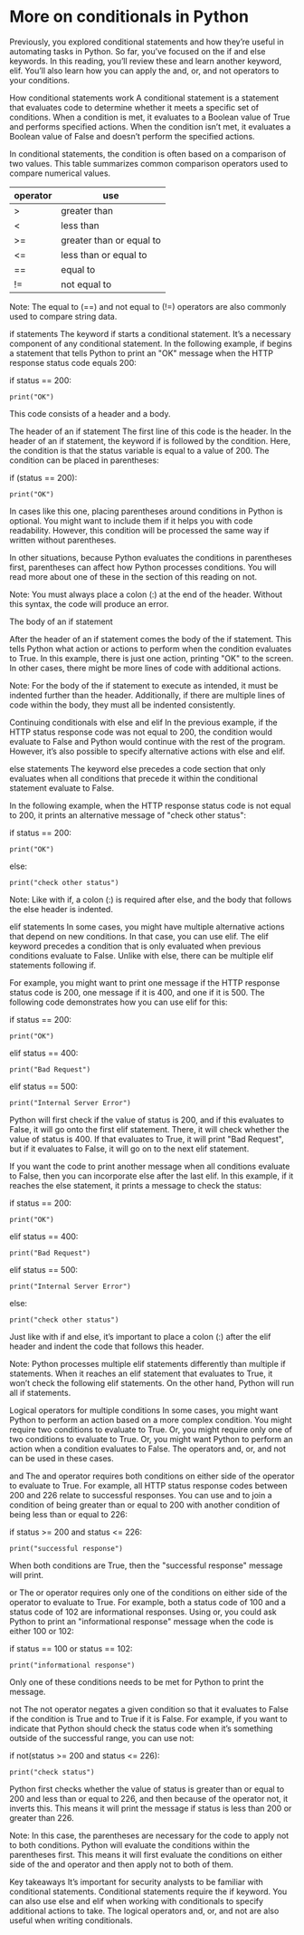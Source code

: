 # More on conditionals in Python
Previously, you explored conditional statements and how they’re useful in automating tasks in Python. So far, you’ve focused on the if and else keywords. In this reading, you’ll review these and learn another keyword, elif. You’ll also learn how you can apply the and, or, and not operators to your conditions.

How conditional statements work
A conditional statement is a statement that evaluates code to determine whether it meets a specific set of conditions. When a condition is met, it evaluates to a Boolean value of True and performs specified actions. When the condition isn’t met, it evaluates a Boolean value of False and doesn’t perform the specified actions. 

In conditional statements, the condition is often based on a comparison of two values. This table summarizes common comparison operators used to compare numerical values.

| **operator** | **use** |
|----------|-----|
| > | greater than |
| < | less than |
| >= | greater than or equal to |
| <= | less than or equal to |
| == | equal to |
| != | not equal to |

Note: The equal to (==) and not equal to (!=) operators are also commonly used to compare string data.

if statements
The keyword if starts a conditional statement. It’s a necessary component of any conditional statement. In the following example, if begins a statement that tells Python to print an "OK" message when the HTTP response status code equals 200:

if status == 200:

    print("OK")

This code consists of a header and a body.

The header of an if statement
The first line of this code is the header. In the header of an if statement, the keyword if is followed by the condition. Here, the condition is that the status variable is equal to a value of 200. The condition can be placed in parentheses:

if (status == 200):

    print("OK")

In cases like this one, placing parentheses around conditions in Python is optional. You might want to include them if it helps you with code readability. However, this condition will be processed the same way if written without parentheses. 

In other situations, because Python evaluates the conditions in parentheses first, parentheses can affect how Python processes conditions. You will read more about one of these in the section of this reading on not.

Note: You must always place a colon (:) at the end of the header. Without this syntax, the code will produce an error.

The body of an if statement

After the header of an if statement comes the body of the if statement. This tells Python what action or actions to perform when the condition evaluates to True. In this example, there is just one action, printing "OK" to the screen. In other cases, there might be more lines of code with additional actions.

Note: For the body of the if statement to execute as intended, it must be indented further than the header. Additionally, if there are multiple lines of code within the body, they must all be indented consistently. 

Continuing conditionals with else and elif
In the previous example, if the HTTP status response code was not equal to 200, the condition would evaluate to False and Python would continue with the rest of the program. However, it’s also possible to specify alternative actions with else and elif.

else statements
The keyword else precedes a code section that only evaluates when all conditions that precede it within the conditional statement evaluate to False.

In the following example, when the HTTP response status code is not equal to 200, it prints an alternative message of "check other status":

if status == 200:

    print("OK")

else:

    print("check other status")

Note: Like with if, a colon (:) is required after else, and the body that follows the else header is indented.

elif statements
In some cases, you might have multiple alternative actions that depend on new conditions. In that case, you can use elif. The elif keyword precedes a condition that is only evaluated when previous conditions evaluate to False. Unlike with else, there can be multiple elif statements following if.

For example, you might want to print one message if the HTTP response status code is 200, one message if it is 400, and one if it is 500. The following code demonstrates how you can use elif for this: 

if status == 200:

    print("OK")

elif status == 400:

    print("Bad Request")

elif status == 500:

    print("Internal Server Error") 

Python will first check if the value of status is 200, and if this evaluates to False, it will go onto the first elif statement. There, it will check whether the value of status is 400. If that evaluates to True, it will print "Bad Request", but if it evaluates to False, it will go on to the next elif statement. 

If you want the code to print another message when all conditions evaluate to False, then you can incorporate else after the last elif. In this example, if it reaches the else statement, it prints a message to check the status:

if status == 200:

    print("OK")

elif status == 400:

    print("Bad Request")

elif status == 500:

    print("Internal Server Error")

else:

    print("check other status")

Just like with if and else, it’s important to place a colon (:) after the elif header and indent the code that follows this header.

Note: Python processes multiple elif statements differently than multiple if statements. When it reaches an elif statement that evaluates to True, it won’t check the following elif statements. On the other hand, Python will run all if statements.

Logical operators for multiple conditions
In some cases, you might want Python to perform an action based on a more complex condition. You might require two conditions to evaluate to True. Or, you might require only one of two conditions to evaluate to True. Or, you might want Python to perform an action when a condition evaluates to False. The operators and, or, and not can be used in these cases.

and
The and operator requires both conditions on either side of the operator to evaluate to True. For example, all HTTP status response codes between 200 and 226 relate to successful responses. You can use and to join a condition of being greater than or equal to 200 with another condition of being less than or equal to 226:

if status >= 200 and status <= 226:

    print("successful response")

When both conditions are True, then the "successful response" message will print.

or
The or operator requires only one of the conditions on either side of the operator to evaluate to True. For example, both a status code of 100 and a status code of 102 are informational responses. Using or, you could ask Python to print an "informational response" message when the code is either 100 or 102:

if status == 100 or status == 102:

    print("informational response")

Only one of these conditions needs to be met for Python to print the message.

not
The not operator negates a given condition so that it evaluates to False if the condition is True and to True if it is False. For example, if you want to indicate that Python should check the status code when it’s something outside of the successful range, you can use not:

if not(status >= 200 and status <= 226):

    print("check status")

Python first checks whether the value of status is greater than or equal to 200 and less than or equal to 226, and then because of the operator not, it inverts this. This means it will print the message if status is less than 200 or greater than 226.

Note: In this case, the parentheses are necessary for the code to apply not to both conditions. Python will evaluate the conditions within the parentheses first. This means it will first evaluate the conditions on either side of the and operator and then apply not to both of them.

Key takeaways
It’s important for security analysts to be familiar with conditional statements. Conditional statements require the if keyword. You can also use else and elif when working with conditionals to specify additional actions to take. The logical operators and, or, and not are also useful when writing conditionals.
